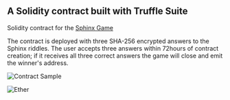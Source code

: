 ## A Solidity contract built with Truffle Suite

Solidity contract for the [Sphinx Game](https://github.com/gabriel-sk-williams/solidity-sphinx-contract)

The contract is deployed with three SHA-256 encrypted answers to the Sphinx riddles. The user accepts three answers within 72hours of contract creation; if it receives all three correct answers the game will close and emit the winner's address.

![Contract Sample](/../media/jpg/contract_sample.jpg?raw=true "Contract Sample")

![Ether](/../media/jpg/etherscan.jpg?raw=true "Etherscan")



